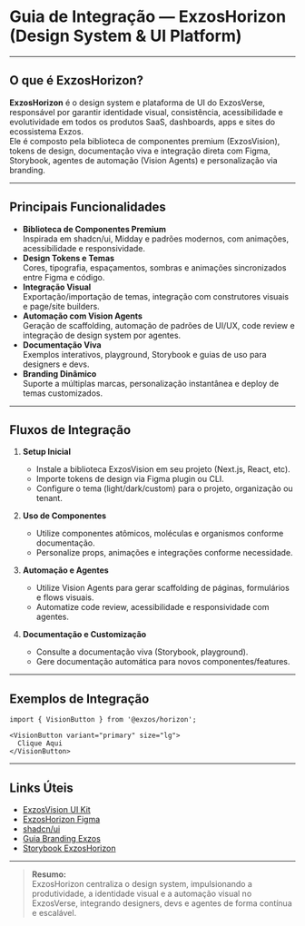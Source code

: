 # Guia de Integração — ExzosHorizon (Design System & UI Platform)

---

## O que é ExzosHorizon?

**ExzosHorizon** é o design system e plataforma de UI do ExzosVerse, responsável por garantir identidade visual, consistência, acessibilidade e evolutividade em todos os produtos SaaS, dashboards, apps e sites do ecossistema Exzos.  
Ele é composto pela biblioteca de componentes premium (ExzosVision), tokens de design, documentação viva e integração direta com Figma, Storybook, agentes de automação (Vision Agents) e personalização via branding.

---

## Principais Funcionalidades

- **Biblioteca de Componentes Premium**  
  Inspirada em shadcn/ui, Midday e padrões modernos, com animações, acessibilidade e responsividade.
- **Design Tokens e Temas**  
  Cores, tipografia, espaçamentos, sombras e animações sincronizados entre Figma e código.
- **Integração Visual**  
  Exportação/importação de temas, integração com construtores visuais e page/site builders.
- **Automação com Vision Agents**  
  Geração de scaffolding, automação de padrões de UI/UX, code review e integração de design system por agentes.
- **Documentação Viva**  
  Exemplos interativos, playground, Storybook e guias de uso para designers e devs.
- **Branding Dinâmico**  
  Suporte a múltiplas marcas, personalização instantânea e deploy de temas customizados.

---

## Fluxos de Integração

1. **Setup Inicial**  
   - Instale a biblioteca ExzosVision em seu projeto (Next.js, React, etc).
   - Importe tokens de design via Figma plugin ou CLI.
   - Configure o tema (light/dark/custom) para o projeto, organização ou tenant.

2. **Uso de Componentes**  
   - Utilize componentes atômicos, moléculas e organismos conforme documentação.
   - Personalize props, animações e integrações conforme necessidade.

3. **Automação e Agentes**  
   - Utilize Vision Agents para gerar scaffolding de páginas, formulários e flows visuais.
   - Automatize code review, acessibilidade e responsividade com agentes.

4. **Documentação e Customização**  
   - Consulte a documentação viva (Storybook, playground).
   - Gere documentação automática para novos componentes/features.

---

## Exemplos de Integração

```tsx
import { VisionButton } from '@exzos/horizon';

<VisionButton variant="primary" size="lg">
  Clique Aqui
</VisionButton>
```

---

## Links Úteis

- [ExzosVision UI Kit](https://github.com/exzosdigital/exzosvision)
- [ExzosHorizon Figma](https://www.figma.com/community/file/xxx)
- [shadcn/ui](https://github.com/shadcn-ui/ui)
- [Guia Branding Exzos](https://github.com/exzosdigital/exzosonlook)
- [Storybook ExzosHorizon](https://exzosverse.app/storybook)

---

> **Resumo:**  
ExzosHorizon centraliza o design system, impulsionando a produtividade, a identidade visual e a automação visual no ExzosVerse, integrando designers, devs e agentes de forma contínua e escalável.
